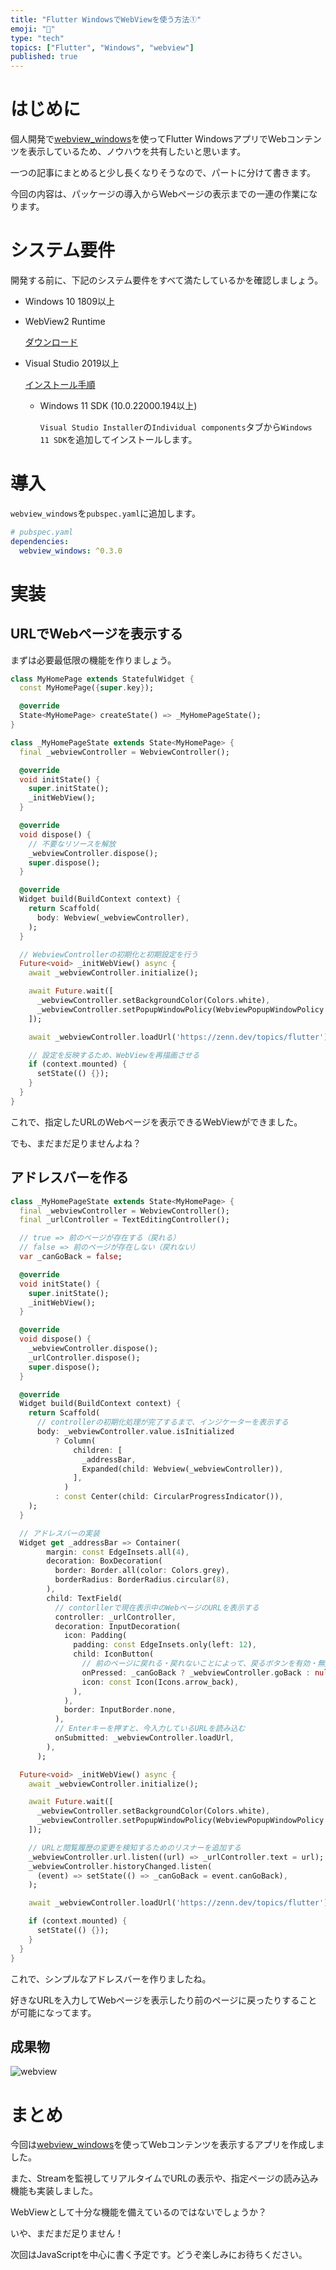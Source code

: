 ```yaml
---
title: "Flutter WindowsでWebViewを使う方法①"
emoji: "🦔"
type: "tech"
topics: ["Flutter", "Windows", "webview"]
published: true
---
```

# はじめに

個人開発で[webview_windows](https://pub.dev/packages/webview_windows)を使ってFlutter WindowsアプリでWebコンテンツを表示しているため、ノウハウを共有したいと思います。

一つの記事にまとめると少し長くなりそうなので、パートに分けて書きます。

今回の内容は、パッケージの導入からWebページの表示までの一連の作業になります。

# システム要件

開発する前に、下記のシステム要件をすべて満たしているかを確認しましょう。

- Windows 10 1809以上

- WebView2 Runtime

  [ダウンロード](https://developer.microsoft.com/en-us/microsoft-edge/webview2/#download-section)

- Visual Studio 2019以上

  [インストール手順](https://learn.microsoft.com/ja-jp/visualstudio/install/install-visual-studio?view=vs-2022)

  - Windows 11 SDK (10.0.22000.194以上)

     `Visual Studio Installer`の`Individual components`タブから`Windows 11 SDK`を追加してインストールします。

# 導入

`webview_windows`を`pubspec.yaml`に追加します。

```yaml
# pubspec.yaml
dependencies:
  webview_windows: ^0.3.0
```

# 実装

## URLでWebページを表示する

まずは必要最低限の機能を作りましょう。

```dart
class MyHomePage extends StatefulWidget {
  const MyHomePage({super.key});

  @override
  State<MyHomePage> createState() => _MyHomePageState();
}

class _MyHomePageState extends State<MyHomePage> {
  final _webviewController = WebviewController();

  @override
  void initState() {
    super.initState();
    _initWebView();
  }

  @override
  void dispose() {
    // 不要なリソースを解放
    _webviewController.dispose();
    super.dispose();
  }

  @override
  Widget build(BuildContext context) {
    return Scaffold(
      body: Webview(_webviewController),
    );
  }

  // WebviewControllerの初期化と初期設定を行う
  Future<void> _initWebView() async {
    await _webviewController.initialize();

    await Future.wait([
      _webviewController.setBackgroundColor(Colors.white),
      _webviewController.setPopupWindowPolicy(WebviewPopupWindowPolicy.deny),
    ]);

    await _webviewController.loadUrl('https://zenn.dev/topics/flutter');

    // 設定を反映するため、WebViewを再描画させる
    if (context.mounted) {
      setState(() {});
    }
  }
}
```

これで、指定したURLのWebページを表示できるWebViewができました。

でも、まだまだ足りませんよね？

## アドレスバーを作る

```dart
class _MyHomePageState extends State<MyHomePage> {
  final _webviewController = WebviewController();
  final _urlController = TextEditingController();

  // true => 前のページが存在する（戻れる）
  // false => 前のページが存在しない（戻れない）
  var _canGoBack = false;

  @override
  void initState() {
    super.initState();
    _initWebView();
  }

  @override
  void dispose() {
    _webviewController.dispose();
    _urlController.dispose();
    super.dispose();
  }

  @override
  Widget build(BuildContext context) {
    return Scaffold(
      // controllerの初期化処理が完了するまで、インジケーターを表示する
      body: _webviewController.value.isInitialized
          ? Column(
              children: [
                _addressBar,
                Expanded(child: Webview(_webviewController)),
              ],
            )
          : const Center(child: CircularProgressIndicator()),
    );
  }

  // アドレスバーの実装
  Widget get _addressBar => Container(
        margin: const EdgeInsets.all(4),
        decoration: BoxDecoration(
          border: Border.all(color: Colors.grey),
          borderRadius: BorderRadius.circular(8),
        ),
        child: TextField(
          // contorllerで現在表示中のWebページのURLを表示する
          controller: _urlController,
          decoration: InputDecoration(
            icon: Padding(
              padding: const EdgeInsets.only(left: 12),
              child: IconButton(
                // 前のページに戻れる・戻れないことによって、戻るボタンを有効・無効にする
                onPressed: _canGoBack ? _webviewController.goBack : null,
                icon: const Icon(Icons.arrow_back),
              ),
            ),
            border: InputBorder.none,
          ),
          // Enterキーを押すと、今入力しているURLを読み込む
          onSubmitted: _webviewController.loadUrl,
        ),
      );

  Future<void> _initWebView() async {
    await _webviewController.initialize();

    await Future.wait([
      _webviewController.setBackgroundColor(Colors.white),
      _webviewController.setPopupWindowPolicy(WebviewPopupWindowPolicy.deny),
    ]);

    // URLと閲覧履歴の変更を検知するためのリスナーを追加する
    _webviewController.url.listen((url) => _urlController.text = url);
    _webviewController.historyChanged.listen(
      (event) => setState(() => _canGoBack = event.canGoBack),
    );

    await _webviewController.loadUrl('https://zenn.dev/topics/flutter');

    if (context.mounted) {
      setState(() {});
    }
  }
}
```

これで、シンプルなアドレスバーを作りましたね。

好きなURLを入力してWebページを表示したり前のページに戻ったりすることが可能になってます。

## 成果物

![webview](https://storage.googleapis.com/zenn-user-upload/9d6af6b6afe4-20230915.png)

# まとめ

今回は[webview_windows](https://pub.dev/packages/webview_windows)を使ってWebコンテンツを表示するアプリを作成しました。

また、Streamを監視してリアルタイムでURLの表示や、指定ページの読み込み機能も実装しました。

WebViewとして十分な機能を備えているのではないでしょうか？

いや、まだまだ足りません！

次回はJavaScriptを中心に書く予定です。どうぞ楽しみにお待ちください。
